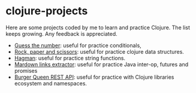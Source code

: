 # clojure-projects

Here are some projects coded by me to learn and practice Clojure. The list keeps growing. Any feedback is appreciated.

- [Guess the number](https://github.com/ssinuco/clojure-guess-the-number/): useful for practice conditionals, 
- [Rock, paper and scissors](https://github.com/ssinuco/clojure-rock-paper-scissors): useful for practice clojure data structures.
- [Hagman](https://github.com/ssinuco/clojure-hangman): useful for practice string functions.
- [Mardown links extractor](https://github.com/ssinuco/clojure-md-links): useful for practice Java inter-op, futures and promises
- [Burger Queen REST API](https://github.com/ssinuco/clojure-burger-queen-api): useful for practice with Clojure libraries ecosystem and namespaces.

